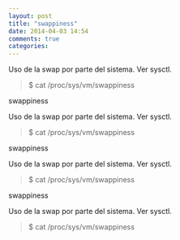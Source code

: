 ```yaml
---
layout: post
title: "swappiness"
date: 2014-04-03 14:54
comments: true
categories: 
---
```

Uso de la swap por parte del sistema. Ver sysctl.

>$  cat /proc/sys/vm/swappiness

swappiness

Uso de la swap por parte del sistema. Ver sysctl.

>$  cat /proc/sys/vm/swappiness

swappiness

Uso de la swap por parte del sistema. Ver sysctl.

>$  cat /proc/sys/vm/swappiness

swappiness

Uso de la swap por parte del sistema. Ver sysctl.

>$  cat /proc/sys/vm/swappiness

